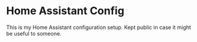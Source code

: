 # Home Assistant Config

This is my Home Assistant configuration setup. Kept public in case it might be useful to someone.
